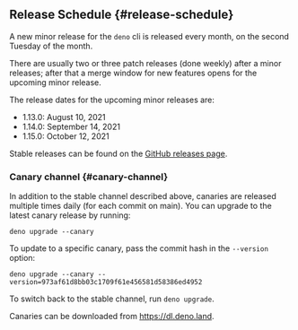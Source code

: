 ## Release Schedule {#release-schedule}

A new minor release for the `deno` cli is released every month, on the second
Tuesday of the month.

There are usually two or three patch releases (done weekly) after a minor
releases; after that a merge window for new features opens for the upcoming
minor release.

The release dates for the upcoming minor releases are:

- 1.13.0: August 10, 2021
- 1.14.0: September 14, 2021
- 1.15.0: October 12, 2021

Stable releases can be found on the
[GitHub releases page](https://github.com/denoland/deno/releases).

### Canary channel {#canary-channel}

In addition to the stable channel described above, canaries are released
multiple times daily (for each commit on main). You can upgrade to the latest
canary release by running:

```
deno upgrade --canary
```

To update to a specific canary, pass the commit hash in the `--version` option:

```
deno upgrade --canary --version=973af61d8bb03c1709f61e456581d58386ed4952
```

To switch back to the stable channel, run `deno upgrade`.

Canaries can be downloaded from https://dl.deno.land.
